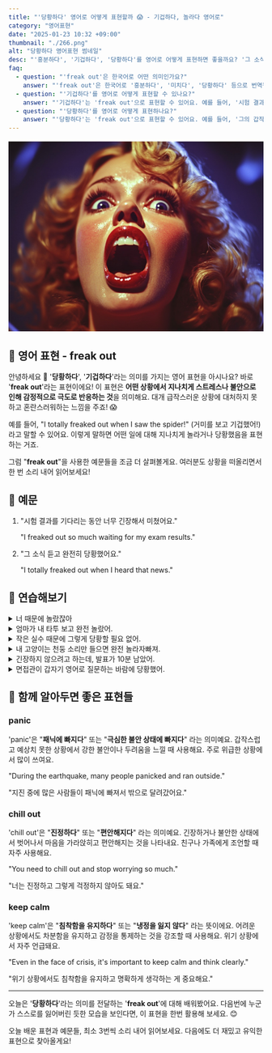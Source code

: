 ```yaml
---
title: "'당황하다' 영어로 어떻게 표현할까 😱 - 기겁하다, 놀라다 영어로"
category: "영어표현"
date: "2025-01-23 10:32 +09:00"
thumbnail: "./266.png"
alt: "당황하다 영어표현 썸네일"
desc: "'흥분하다', '기겁하다', '당황하다'를 영어로 어떻게 표현하면 좋을까요? '그 소식을 듣고 너무 흥분했어', '시험 결과를 보고 기겁했어', '그의 갑작스러운 질문에 당황했어' 등을 영어로 표현하는 법을 배워봅시다. 다양한 예문을 통해서 연습하고 본인의 표현으로 만들어 보세요."
faq:
  - question: "'freak out'은 한국어로 어떤 의미인가요?"
    answer: "'freak out'은 한국어로 '흥분하다', '미치다', '당황하다' 등으로 번역될 수 있습니다. 어떤 상황에서 감정이 격해지거나 통제할 수 없을 때 주로 사용해요."
  - question: "'기겁하다'를 영어로 어떻게 표현할 수 있나요?"
    answer: "'기겁하다'는 'freak out'으로 표현할 수 있어요. 예를 들어, '시험 결과를 보고 기겁했어'는 'I freaked out when I saw my exam results'로 말할 수 있어요."
  - question: "'당황하다'를 영어로 어떻게 표현하나요?"
    answer: "'당황하다'는 'freak out'으로 표현할 수 있어요. 예를 들어, '그의 갑작스러운 질문에 당황했어'는 'I totally freaked out by his sudden question'으로 표현할 수 있어요."
---
```


![깜짝 놀란 표정](./266-1.jpeg)

## 🌟 영어 표현 - freak out

안녕하세요 👋 '**당황하다**', '**기겁하다**'라는 의미를 가지는 영어 표현을 아시나요? 바로 '**freak out**'라는 표현이에요! 이 표현은 **어떤 상황에서 지나치게 스트레스나 불안으로 인해 감정적으로 극도로 반응하는 것**을 의미해요. 대개 급작스러운 상황에 대처하지 못하고 혼란스러워하는 느낌을 주죠! 😱

예를 들어, "I totally freaked out when I saw the spider!" (거미를 보고 기겁했어!)라고 말할 수 있어요. 이렇게 말하면 어떤 일에 대해 지나치게 놀라거나 당황했음을 표현하는 거죠.

<script async src="https://pagead2.googlesyndication.com/pagead/js/adsbygoogle.js?client=ca-pub-1465612013356152"
     crossorigin="anonymous"></script>
<!-- engple-horizontal-ad -->

<ins class="adsbygoogle"
     style="display:block"
     data-ad-client="ca-pub-1465612013356152"
     data-ad-slot="2106896038"
     data-ad-format="auto"
     data-full-width-responsive="true"></ins>

<script>
     (adsbygoogle = window.adsbygoogle || []).push({});
</script>

그럼 "**freak out**"을 사용한 예문들을 조금 더 살펴볼게요. 여러분도 상황을 떠올리면서 한 번 소리 내어 읽어보세요!

## 📖 예문

1. "시험 결과를 기다리는 동안 너무 긴장해서 미쳤어요."

   "I freaked out so much waiting for my exam results."

2. "그 소식 듣고 완전히 당황했어요."

   "I totally freaked out when I heard that news."

## 💬 연습해보기

<details>
<summary>너 때문에 놀랐잖아</summary>
<span>You freaked me out.</span>
</details>

<details>
<summary>엄마가 내 타투 보고 완전 놀랐어.</summary>
<span>My mom totally freaked out when she saw my tattoo.</span>
</details>

<details>
<summary>작은 실수 때문에 그렇게 당황할 필요 없어.</summary>
<span>There's no need to freak out over a small mistake.</span>
</details>

<details>
<summary>내 고양이는 천둥 소리만 들으면 완전 놀라자빠져.</summary>
<span>My cat freaks out whenever she hears thunder.</span>
</details>

<details>
<summary>긴장하지 않으려고 하는데, 발표가 10분 남았어.</summary>
<span>I'm <a href="/blog/in-english/117.try-to/">trying not to</a> freak out, but this presentation is in ten minutes.</span>
</details>

<details>
<summary>면접관이 갑자기 영어로 질문하는 바람에 당황했어.</summary>
<span>I freaked out when the interviewer suddenly started asking questions in English.</span>
</details>

## 🤝 함께 알아두면 좋은 표현들

### panic

'panic'은 "**패닉에 빠지다**" 또는 "**극심한 불안 상태에 빠지다**" 라는 의미예요. 갑작스럽고 예상치 못한 상황에서 강한 불안이나 두려움을 느낄 때 사용해요. 주로 위급한 상황에서 많이 쓰여요.

"During the earthquake, many people panicked and ran outside."

"지진 중에 많은 사람들이 패닉에 빠져서 밖으로 달려갔어요."

### chill out

'chill out'은 "**진정하다**" 또는 "**편안해지다**" 라는 의미예요. 긴장하거나 불안한 상태에서 벗어나서 마음을 가라앉히고 편안해지는 것을 나타내요. 친구나 가족에게 조언할 때 자주 사용해요.

"You need to chill out and stop worrying so much."

"너는 진정하고 그렇게 걱정하지 않아도 돼요."

### keep calm

'keep calm'은 "**침착함을 유지하다**" 또는 "**냉정을 잃지 않다**" 라는 뜻이에요. 어려운 상황에서도 차분함을 유지하고 감정을 통제하는 것을 강조할 때 사용해요. 위기 상황에서 자주 언급돼요.

"Even in the face of crisis, it's important to keep calm and think clearly."

"위기 상황에서도 침착함을 유지하고 명확하게 생각하는 게 중요해요."

---

오늘은 '**당황하다**'라는 의미를 전달하는 '**freak out**'에 대해 배워봤어요. 다음번에 누군가 스스로를 잃어버린 듯한 모습을 보인다면, 이 표현을 한번 활용해 보세요. 😊

오늘 배운 표현과 예문들, 최소 3번씩 소리 내어 읽어보세요. 다음에도 더 재밌고 유익한 표현으로 찾아올게요!
